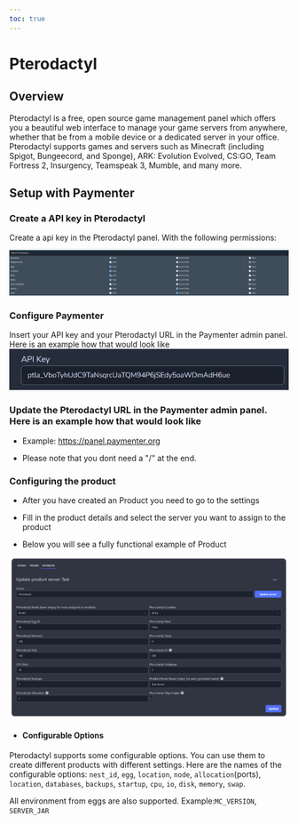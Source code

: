 ```yaml
---
toc: true
---
```

# Pterodactyl

## Overview
Pterodactyl is a free, open source game management panel which offers you a beautiful web interface to manage your game servers from anywhere, whether that be from a mobile device or a dedicated server in your office. Pterodactyl supports games and servers such as Minecraft (including Spigot, Bungeecord, and Sponge), ARK: Evolution Evolved, CS:GO, Team Fortress 2, Insurgency, Teamspeak 3, Mumble, and many more.

## Setup with Paymenter
### Create a API key in Pterodactyl
Create a api key in the Pterodactyl panel. With the following permissions:

![image](pterodactyl.png)

### Configure Paymenter
Insert your API key and your Pterodactyl URL in the Paymenter admin panel. Here is an example how that would look like
![image](apikey.png)

### Update the Pterodactyl URL in the Paymenter admin panel. Here is an example how that would look like

* Example: https://panel.paymenter.org

* Please note that you dont need a "/" at the end.

### Configuring the product

* After you have created an Product you need to go to the settings

* Fill in the product details and select the server you want to assign to the product

* Below you will see a fully functional example of Product

![image](productsettingsexample2.png)

* #### Configurable Options

Pterodactyl supports some configurable options. You can use them to create different products with different settings. Here are the names of the configurable options:
`nest_id`, `egg`, `location`, `node`, `allocation`(ports), `location`, `databases`, `backups`, `startup`, `cpu`, `io`, `disk`, `memory`, `swap`.

All environment from eggs are also supported. Example:`MC_VERSION`, `SERVER_JAR`
